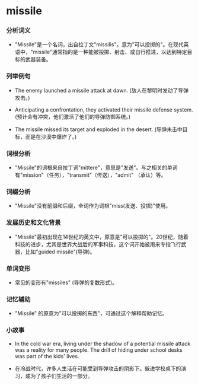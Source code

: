 # missile

### 分析词义

  

*   "Missile"是一个名词，出自拉丁文"missilis"，意为"可以投掷的"。在现代英语中，"missile"通常指的是一种能被投掷、射击、或自行推进，以达到特定目标的武器装备。

  

### 列举例句

  

*   The enemy launched a missile attack at dawn. (敌人在黎明时发动了导弹攻击。)
    
      
    
*   Anticipating a confrontation, they activated their missile defense system. (预计会有冲突，他们激活了他们的导弹防御系统。)
    
      
    
*   The missile missed its target and exploded in the desert. (导弹未击中目标，而是在沙漠中爆炸了。)
    
      
    

  

### 词根分析

  

*   "Missile"的词根来自拉丁词"mittere"，意思是"发送"。与之相关的单词有"mission"（任务），"transmit"（传送），"admit" （承认）等。

  

### 词缀分析

  

*   "Missile"没有前缀和后缀，全词作为词根"miss(发送、投掷)"使用。

  

### 发展历史和文化背景

  

*   "Missile"最初出现在14世纪的英文中，原意是"可以投掷的"。20世纪，随着科技的进步，尤其是世界大战后的军事科技，这个词开始被用来专指飞行武器，比如"guided missile"(导弹)。

  

### 单词变形

  

*   常见的变形有"missiles" (导弹的复数形式)。

  

### 记忆辅助

  

*   "Missile" 的原意为"可以投掷的东西"，可通过这个解释帮助记忆。

  

### 小故事

  

*   In the cold war era, living under the shadow of a potential missile attack was a reality for many people. The drill of hiding under school desks was part of the kids' lives.
    
      
    
*   在冷战时代，许多人生活在可能受到导弹攻击的阴影下。躲进学校桌下的演习，成为了孩子们生活的一部分。
